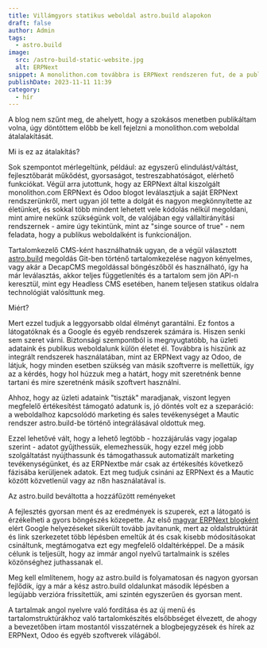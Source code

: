 ```yaml
---
title: Villámgyors statikus weboldal astro.build alapokon
draft: false
author: Admin
tags:
  - astro.build
image:
  src: /astro-build-static-website.jpg
  alt: ERPNext
snippet: A monolithon.com továbbra is ERPNext rendszeren fut, de a publikus weboldalt leválasztottuk és már astro.build-et használunk hozzá.
publishDate: 2023-11-11 11:39
category:
  - hír
---
```


<p>A blog nem szűnt meg, de ahelyett, hogy a szokásos menetben publikáltam volna, úgy döntöttem előbb be kell fejelzni a monolithon.com weboldal átalalakítását. </p></p>Mi is ez az átalakítás? </p></p></p>Sok szempontot mérlegeltünk, például: az egyszerű elindulást/váltást, fejlesztőbarát műkődést, gyorsaságot, testreszabhatóságot, elérhető funkciókat. Végül arra jutottunk, hogy az ERPNext által kiszolgált monolithon.com ERPNext és Odoo blogot leválasztjuk a saját ERPNext rendszerünkről, mert ugyan jól tette a dolgát és nagyon megkönnyítette az életünket, és sokkal több mindent lehetett vele kódolás nélkül megoldani, mint amire nekünk szükségünk volt, de valójában egy vállaltirányítási rendszernek - amire úgy tekintünk, mint az "singe source of true" - nem feladata, hogy a publikus weboldalként is funkcionáljon. </p></p>
Tartalomkezelő CMS-ként használhatnák ugyan, de a végül választott <a href="https://www.monolithon.com/hu/static-site-generator">astro.build</a> megoldás Git-ben történő tartalomkezelése nagyon kényelmes, vagy akár a DecapCMS megoldással böngészőből és használható, így ha már leválasztás, akkor teljes függetlenítés és a tartalom sem jön API-n keresztül, mint egy Headless CMS esetében, hanem teljesen statikus oldalra technológiát valósíttunk meg.</p></p>
Miért?</p></p>
Mert ezzel tudjuk a leggyorsabb oldal élményt garantálni. Ez fontos a látogatóknak és a Google és egyéb rendszerek számára is. Hiszen senki sem szeret várni. Biztonsági szempontból is megnyugtatóbb, ha üzleti adataink és publikus weboldalunk külön életet él. Továbbra is hiszünk az integrált rendszerek használatában, mint az ERPNext vagy az Odoo, de látjuk, hogy minden esetben szükség van másik szoftverre is mellettük, így az a kérdés, hogy hol húzzuk meg a határt, hogy mit szeretnénk benne tartani és mire szeretnénk másik szoftvert használni. </p></p>
Ahhoz, hogy az üzleti adataink "tiszták" maradjanak, viszont legyen megfelelő értékesítést támogató adatunk is, jó döntés volt ez a szeparáció: a weboldalhoz kapcsolódó marketing és sales tevékenységet a Mautic rendszer astro.build-be történő integrálásával oldottuk meg. </p></p>
Ezzel lehetővé vált, hogy a lehető legtöbb - hozzájárulás vagy jogalap szerint - adatot gyűjthessük, elemezhessük, hogy ezzel még jobb szolgáltatást nyújthassunk és támogathassuk automatizált marketing tevékenységünket, és az ERPNextbe már csak az értékesítés következő fázisába kerüljenek adatok. Ezt meg tudjuk csináni az ERPNext és a Mautic között közvetlenül vagy az n8n használatával is. </p></p>
Az astro.build beváltotta a hozzáfűzött reményeket</p></p>
A fejlesztés gyorsan ment és az eredmények is szuperek, ezt a látogató is érzékelheti a gyors böngészés közepette. Az első <a href="https://www.monolithon.com/hu/blog">magyar ERPNext blogként</a> elért Google helyezéseket sikerült tovább javítanunk, mert az oldalstruktúrát és link szerkezetet több lépésben emeltük át és csak kisebb módosításokat csináltunk, megtámogatva ezt egy megfelelő oldaltérképpel. De a másik célunk is teljesült, hogy az immár angol nyelvű tartalmaink is széles közönséghez juthassanak el. </p></p>
Meg kell elmlítenem, hogy az astro.build is folyamatosan és nagyon gyorsan fejlődik, így a már a kész astro.build oldalunkat második lépésben a legújabb verzióra frissítettük, ami szintén egyszerűen és gyorsan ment. </p></p>A tartalmak angol nyelvre való fordítása és az új menü és tartalomstruktúrákhoz való tartalomkészítés elsőbbséget élvezett, de ahogy a bevezetőben írtam mostantól visszatérnek a blogbejegyzések és hírek az ERPNext, Odoo és egyéb szoftverek világából.</p></p>

